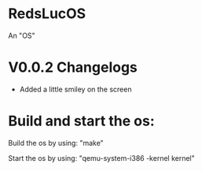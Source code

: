 # RedsLucOS
An "OS"

# V0.0.2 Changelogs
 - Added a little smiley on the screen


# Build and start the os:
 Build the os by using: "make"


 Start the os by using: "qemu-system-i386 -kernel kernel"
